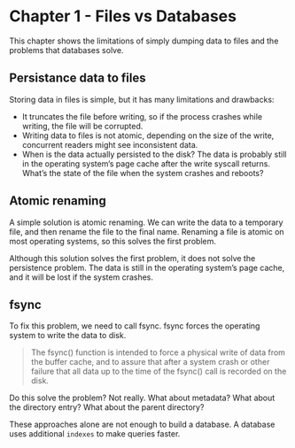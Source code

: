 # Chapter 1 - Files vs Databases

This chapter shows the limitations of simply dumping data to files and the problems that databases solve.

## Persistance data to files

Storing data in files is simple, but it has many limitations and drawbacks:

- It truncates the file before writing, so if the process crashes while writing, the file will be corrupted.
- Writing data to files is not atomic, depending on the size of the write, concurrent readers might see inconsistent data.
- When is the data actually persisted to the disk? The data is probably still in the operating system’s page cache after the write syscall returns. What’s the state of the file when the system crashes and reboots?

## Atomic renaming

A simple solution is atomic renaming. We can write the data to a temporary file, and then rename the file to the final name. Renaming a file is atomic on most operating systems, so this solves the first problem.

Although this solution solves the first problem, it does not solve the persistence problem. The data is still in the operating system’s page cache, and it will be lost if the system crashes.

## fsync

To fix this problem, we need to call fsync. fsync forces the operating system to write the data to disk.

> The fsync() function is intended to force a physical write of data from the buffer cache, and to assure that after a system crash or other failure that all data up to the time of the fsync() call is recorded on the disk.

Do this solve the problem? Not really. What about metadata? What about the directory entry? What about the parent directory?

These approaches alone are not enough to build a database. A database uses additional `indexes` to make queries faster.
